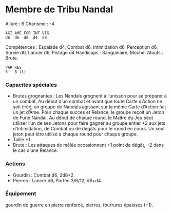 # Membre de Tribu Nandal

Allure : 6
Charisme : -4

	AGI	ÂME	FOR	INT	VIG
	d6	d6	d8	d4	d8

Compétences : Escalade d4, Combat d6, Intimidation d6, Perception d6, Survie d6, Lancer d6, Pistage d4
Handicaps : Sanguinaire, Moche.
Atouts : Brute.

	PAR	RES
	5	8 (1)

### Capacités spéciales
- Brutes grognantes : Les Nandals grognent à l’unisson pour se préparer à un combat. Au début d’un combat et avant que toute Carte d’Action ne soit tirée, un groupe de Nandals agissant sur la même Carte d’Action fait un jet d’Âme. Pour chaque succès et Relance, le groupe reçoit un Jeton de Furie Nandal. Au début de chaque round, le Maître du Jeu peut utiliser l’un de ses Jetons pour faire gagner au groupe entier +2 aux jets d’Intimidation, de Combat ou de dégâts pour le round en cours. Un seul jeton peut être utilisé à chaque round pour chaque groupe.
- Taille +1.
- Brute : Les attaques de mêlée occasionnent +1 point de dégât, +2 dans le cas d’une Relance.

### Actions
- Gourdin : Combat d6, 2d8+2.
- Pierres : Lancer d6, Portée 3/6/12, d8+d4

### Équipement
gourdin de guerre en pierre renforcé, pierres, fourrures épaisses (+1).
